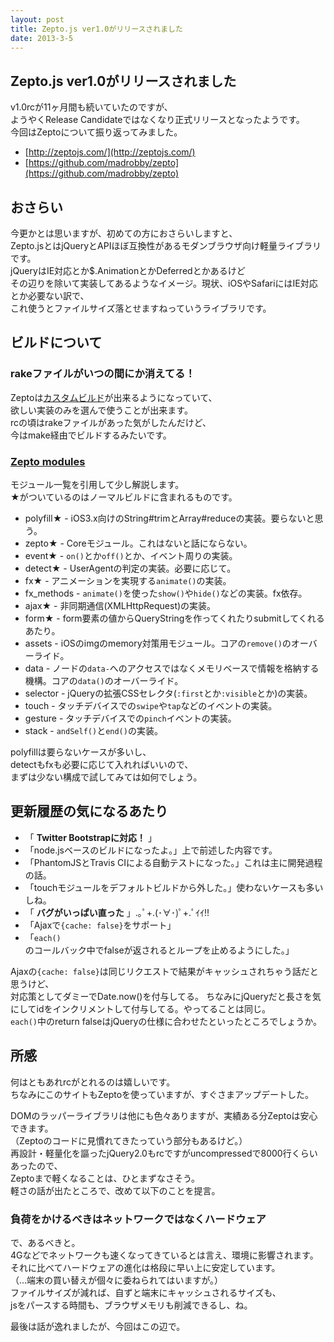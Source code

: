 ```yaml
---
layout: post
title: Zepto.js ver1.0がリリースされました
date: 2013-3-5
---
```


## Zepto.js ver1.0がリリースされました

v1.0rcが11ヶ月間も続いていたのですが、  
ようやくRelease Candidateではなくなり正式リリースとなったようです。  
今回はZeptoについて振り返ってみました。  

- [http://zeptojs.com/](http://zeptojs.com/)
- [https://github.com/madrobby/zepto](https://github.com/madrobby/zepto)

## おさらい

今更かとは思いますが、初めての方におさらいしますと、  
Zepto.jsとはjQueryとAPIほぼ互換性があるモダンブラウザ向け軽量ライブラリです。  
jQueryはIE対応とか$.AnimationとかDeferredとかあるけど  
その辺りを除いて実装してあるようなイメージ。現状、iOSやSafariにはIE対応とか必要ない訳で、  
これ使うとファイルサイズ落とせますねっていうライブラリです。  

## ビルドについて

### rakeファイルがいつの間にか消えてる！  

Zeptoは[カスタムビルド](https://github.com/madrobby/zepto#building)が出来るようになっていて、  
欲しい実装のみを選んで使うことが出来ます。  
rcの頃はrakeファイルがあった気がしたんだけど、  
今はmake経由でビルドするみたいです。  

### [Zepto modules](https://github.com/madrobby/zepto#zepto-modules)

モジュール一覧を引用して少し解説します。  
★がついているのはノーマルビルドに含まれるものです。  

- polyfill★ - iOS3.x向けのString#trimとArray#reduceの実装。要らないと思う。
- zepto★ - Coreモジュール。これはないと話にならない。
- event★ - `on()`とか`off()`とか、イベント周りの実装。
- detect★ - UserAgentの判定の実装。必要に応じて。
- fx★ - アニメーションを実現する`animate()`の実装。
- fx_methods - `animate()`を使った`show()`や`hide()`などの実装。fx依存。
- ajax★ - 非同期通信(XMLHttpRequest)の実装。
- form★ - form要素の値からQueryStringを作ってくれたりsubmitしてくれるあたり。
- assets - iOSのimgのmemory対策用モジュール。コアの`remove()`のオーバーライド。
- data - ノードの`data-`へのアクセスではなくメモリベースで情報を格納する機構。コアの`data()`のオーバーライド。
- selector - jQueryの拡張CSSセレクタ(`:first`とか`:visible`とか)の実装。
- touch - タッチデバイスでの`swipe`や`tap`などのイベントの実装。
- gesture - タッチデバイスでの`pinch`イベントの実装。
- stack - `andSelf()`と`end()`の実装。

polyfillは要らないケースが多いし、  
detectもfxも必要に応じて入れればいいので、  
まずは少ない構成で試してみては如何でしょう。  

## 更新履歴の気になるあたり

- 「 **Twitter Bootstrapに対応！** 」
- 「node.jsベースのビルドになったよ。」上で前述した内容です。
- 「PhantomJSとTravis CIによる自動テストになった。」これは主に開発過程の話。
- 「touchモジュールをデフォルトビルドから外した。」使わないケースも多いしね。
- 「 **バグがいっぱい直った** 」.｡ﾟ+.(･∀･)ﾟ+.ﾟｲｲ!!
- 「Ajaxで`{cache: false}`をサポート」
- 「`each()`のコールバック中でfalseが返されるとループを止めるようにした。」

Ajaxの`{cache: false}`は同じリクエストで結果がキャッシュされちゃう話だと思うけど、  
対応策としてダミーでDate.now()を付与してる。
ちなみにjQueryだと長さを気にしてidをインクリメントして付与してる。やってることは同じ。  
`each()`中のreturn falseはjQueryの仕様に合わせたといったところでしょうか。  

## 所感

何はともあれrcがとれるのは嬉しいです。  
ちなみにこのサイトもZeptoを使っていますが、すぐさまアップデートした。  

DOMのラッパーライブラリは他にも色々ありますが、実績ある分Zeptoは安心できます。  
（Zeptoのコードに見慣れてきたっていう部分もあるけど。）  
再設計・軽量化を謳ったjQuery2.0もrcですがuncompressedで8000行くらいあったので、  
Zeptoまで軽くなることは、ひとまずなさそう。  
軽さの話が出たところで、改めて以下のことを提言。  

### 負荷をかけるべきはネットワークではなくハードウェア

で、あるべきと。  
4Gなどでネットワークも速くなってきているとは言え、環境に影響されます。  
それに比べてハードウェアの進化は格段に早い上に安定しています。  
（…端末の買い替えが個々に委ねられてはいますが。）  
ファイルサイズが減れば、自ずと端末にキャッシュされるサイズも、  
jsをパースする時間も、ブラウザメモリも削減できるし、ね。  

最後は話が逸れましたが、今回はこの辺で。